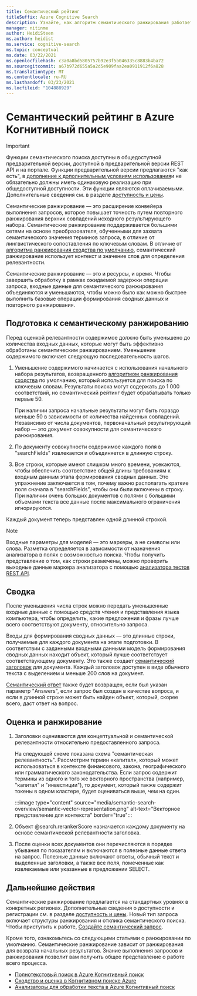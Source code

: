 ```yaml
---
title: Семантический рейтинг
titleSuffix: Azure Cognitive Search
description: Узнайте, как алгоритм семантического ранжирования работает в Azure Когнитивный поиск.
manager: nitinme
author: HeidiSteen
ms.author: heidist
ms.service: cognitive-search
ms.topic: conceptual
ms.date: 03/22/2021
ms.openlocfilehash: c3a0a8bd5805757b92e3f5b046335c8883b4ba72
ms.sourcegitcommit: a67b972d655a5a2d5e909faa2ea0911912f6a828
ms.translationtype: MT
ms.contentlocale: ru-RU
ms.lasthandoff: 03/23/2021
ms.locfileid: "104888929"
---
```

# <a name="semantic-ranking-in-azure-cognitive-search"></a>Семантический рейтинг в Azure Когнитивный поиск

> [!IMPORTANT]
> Функции семантического поиска доступны в общедоступной предварительной версии, доступной в предварительной версии REST API и на портале. Функции предварительной версии предлагаются "как есть", в [дополнение к дополнительным условиям использования](https://azure.microsoft.com/support/legal/preview-supplemental-terms/)и не обязательно должны иметь одинаковую реализацию при общедоступной доступности. Эти функции являются оплачиваемыми. Дополнительные сведения см. в разделе [доступность и цены](semantic-search-overview.md#availability-and-pricing).

Семантические ранжирование — это расширение конвейера выполнения запросов, которое повышает точность путем повторного ранжирования верхних совпадений исходного результирующего набора. Семантические ранжирование поддерживается большими сетями на основе преобразователя, обученными для захвата семантического значения терминов запроса, в отличие от лингвистического сопоставления по ключевым словам. В отличие от [алгоритма ранжирования сходства по умолчанию](index-ranking-similarity.md), семантический ранжирование использует контекст и значение слов для определения релевантности.

Семантические ранжирование — это и ресурсы, и время. Чтобы завершить обработку в рамках ожидаемой задержки операции запроса, входные данные для семантического ранжирования объединяются и уменьшаются, чтобы можно было как можно быстрее выполнить базовые операции формирования сводных данных и повторного ранжирования.

## <a name="preparation-for-semantic-ranking"></a>Подготовка к семантическому ранжированию

Перед оценкой релевантности содержимое должно быть уменьшено до количества входных данных, которые могут быть эффективно обработаны семантическим ранжированием. Уменьшение содержимого включает следующую последовательность шагов.

1. Уменьшение содержимого начинается с использования начального набора результатов, возвращенного [алгоритмом ранжирования сходства](index-ranking-similarity.md) по умолчанию, который используется для поиска по ключевым словам. Результаты поиска могут содержать до 1 000 соответствий, но семантический рейтинг будет обрабатывать только первые 50. 

   При наличии запроса начальные результаты могут быть гораздо меньше 50 в зависимости от количества найденных совпадений. Независимо от числа документов, первоначальный результирующий набор — это документ совокупности для семантического ранжирования.

1. По документу совокупности содержимое каждого поля в "searchFields" извлекается и объединяется в длинную строку.

1. Все строки, которые имеют слишком много времени, усекаются, чтобы обеспечить соответствие общей длины требованиям к входным данным этапа формирования сводных данных. Это упражнение заключается в том, почему важно располагать краткие поля сначала в "searchFields", чтобы они были включены в строку. При наличии очень больших документов с полями с большими объемами текста все данные после максимального ограничения игнорируются.

Каждый документ теперь представлен одной длинной строкой.

> [!NOTE]
> Входные параметры для моделей — это маркеры, а не символы или слова. Разметка определяется в зависимости от назначения анализатора в полях с возможностью поиска. Чтобы получить представление о том, как строки размечены, можно проверить выходные данные маркера анализатора с помощью [анализатора тестов REST API](/rest/api/searchservice/test-analyzer).

## <a name="summarization"></a>Сводка

После уменьшения числа строк можно передать уменьшенные входные данные с помощью средств чтения и представления языка компьютера, чтобы определить, какие предложения и фразы лучше всего соответствуют документу, относительно запроса.

Входы для формирования сводных данных — это длинные строки, получаемые для каждого документа на этапе подготовки. В соответствии с заданными входными данными модель формирования сводных данных находит объект, который лучше соответствует соответствующему документу. Это также создает [семантический заголовок](semantic-how-to-query-request.md) для документа. Каждый заголовок доступен в виде обычного текста с выделением и меньше 200 слов на документ.

[Семантический ответ](semantic-answers.md) также будет возвращен, если был указан параметр "Answers", если запрос был создан в качестве вопроса, и если в длинной строке может быть найден объект, который, скорее всего, даст ответ на вопрос.

## <a name="scoring-and-ranking"></a>Оценка и ранжирование

1. Заголовки оцениваются для концептуальной и семантической релевантности относительно предоставленного запроса.

   На следующей схеме показана схема "семантическая релевантность". Рассмотрим термин «капитал», который может использоваться в контексте финансового, закона, географического или грамматического законодательства. Если запрос содержит термины из одного и того же векторного пространства (например, "капитал" и "инвестиции"), то документ, который также содержит токены в одном кластере, будет оцениваться выше, чем на один.

   :::image type="content" source="media/semantic-search-overview/semantic-vector-representation.png" alt-text="Векторное представление для контекста" border="true":::

1. Объект @search.rerankerScore назначается каждому документу на основе семантической релевантности заголовка.

1. После оценки всех документов они перечисляются в порядке убывания по показателям и включаются в полезные данные ответа на запрос. Полезные данные включают ответы, обычный текст и выделенные заголовки, а также все поля, помеченные как извлекаемые или указанные в предложении SELECT.

## <a name="next-steps"></a>Дальнейшие действия

Семантические ранжирование предлагается на стандартных уровнях в конкретных регионах. Дополнительные сведения о доступности и регистрации см. в разделе [доступность и цены](semantic-search-overview.md#availability-and-pricing). Новый тип запроса включает структуры ранжирования и отклика семантического поиска. Чтобы приступить к работе, [Создайте семантический запрос](semantic-how-to-query-request.md).

Кроме того, ознакомьтесь со следующими статьями о ранжировании по умолчанию. Семантические ранжирование зависит от ранжирования для возврата начальных результатов. Знание выполнения запросов и ранжирования позволит вам получить общее представление о работе всего процесса.

+ [Полнотекстовый поиск в Azure Когнитивный поиск](search-lucene-query-architecture.md)
+ [Сходство и оценка в Когнитивном поиске Azure](index-similarity-and-scoring.md)
+ [Анализаторы для обработки текста в Azure Когнитивный поиск](search-analyzers.md)